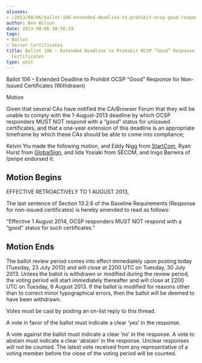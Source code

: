 ```yaml
---
aliases:
- /2013/08/06/ballot-106-extended-deadline-to-prohibit-ocsp-good-response-for-non-issued-certificates/
author: Ben Wilson
date: 2013-08-06 18:56:29
tags:
- Ballot
- Server Certificates
title: Ballot 106 – Extended Deadline to Prohibit OCSP “Good” Response for Non-Issued
  Certificates
type: post
---
```


Ballot 106 – Extended Deadline to Prohibit OCSP “Good” Response for Non-Issued Certificates (Withdrawn)

Motion

Given that several CAs have notified the CA/Browser Forum that they will be unable to comply with the 1-August-2013 deadline by which OCSP responders MUST NOT respond with a “good” status for unissued certificates, and that a one-year extension of this deadline is an appropriate timeframe by which these CAs should be able to come into compliance;

Kelvin Yiu made the following motion, and Eddy Nigg from [StartCom][1], Ryan Hurst from [GlobalSign][2], and Iida Yosiaki from SECOM, and Inigo Barreira of Izenpe endorsed it:

## Motion Begins

EFFECTIVE RETROACTIVELY TO 1 AUGUST 2013,

The last sentence of Section 13.2.6 of the Baseline Requirements (Response for non-issued certificates) is hereby amended to read as follows:

“Effective 1 August 2014, OCSP responders MUST NOT respond with a “good” status for such certificates.”

## Motion Ends

The ballot review period comes into effect immediately upon posting today (Tuesday, 23 July 2013) and will close at 2200 UTC on Tuesday, 30 July 2013. Unless the ballot is withdrawn or modified during the review period, the voting period will start immediately thereafter and will close at 2200 UTC on Tuesday, 6 August 2013. If the ballot is modified for reasons other than to correct minor typographical errors, then the ballot will be deemed to have been withdrawn.

Votes must be cast by posting an on-list reply to this thread.

A vote in favor of the ballot must indicate a clear ‘yes’ in the response.

A vote against the ballot must indicate a clear ‘no’ in the response. A vote to abstain must indicate a clear ‘abstain’ in the response. Unclear responses will not be counted. The latest vote received from any representative of a voting member before the close of the voting period will be counted.

[1]: /wiki/StartCom
[2]: /wiki/GlobalSign